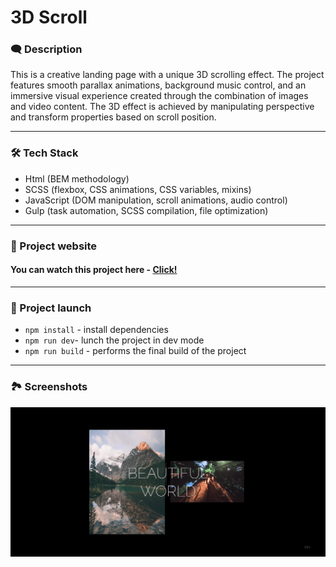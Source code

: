 # 3D Scroll

### 🗨️ Description

This is a creative landing page with a unique 3D scrolling effect. The project features smooth parallax animations, background music control, and an immersive visual experience created through the combination of images and video content. The 3D effect is achieved by manipulating perspective and transform properties based on scroll position.

---

### 🛠️ Tech Stack

- Html (BEM methodology)
- SCSS (flexbox, CSS animations, CSS variables, mixins)
- JavaScript (DOM manipulation, scroll animations, audio control)
- Gulp (task automation, SCSS compilation, file optimization)

---

### 📱 Project website

#### You can watch this project here - [Click!](https://nathanbailie.github.io/3d-scroll/ 'Click to visit')

---

### 🚀 Project launch

- `npm install` - install dependencies
- `npm run dev`- lunch the project in dev mode
- `npm run build` - performs the final build of the project

---

### 🏞️ Screenshots

<img src="https://github.com/NathanBailie/3d-scroll/raw/main/src/assets/screenshots/sc1.png" width="700" />
